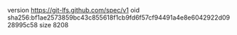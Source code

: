 version https://git-lfs.github.com/spec/v1
oid sha256:bf1ae2573859bc43c855618f1cb9fd6f57cf94491a4e8e6042922d0928995c58
size 8208
